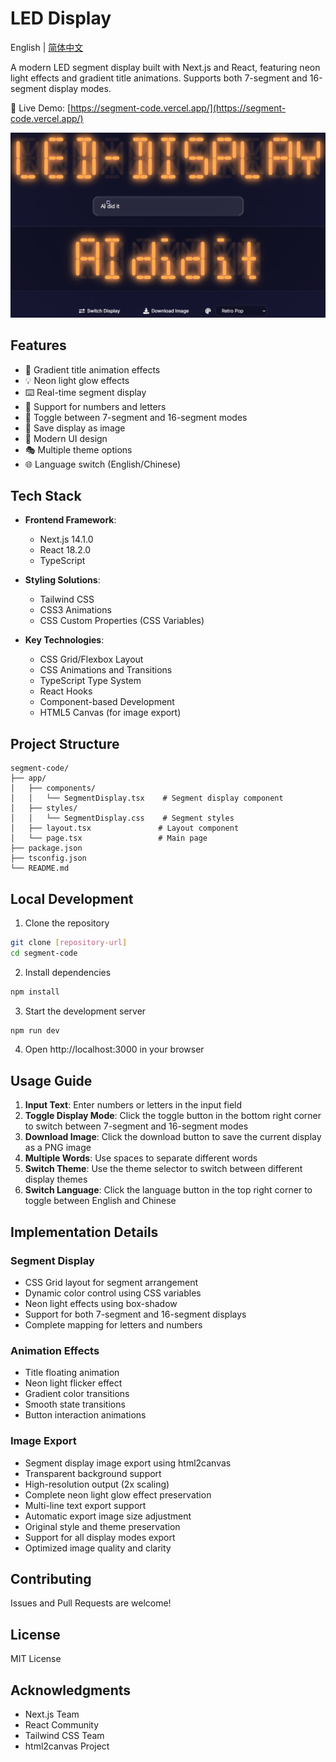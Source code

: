 # LED Display

English | [简体中文](./README.md)

A modern LED segment display built with Next.js and React, featuring neon light effects and gradient title animations. Supports both 7-segment and 16-segment display modes.

🔗 Live Demo: [https://segment-code.vercel.app/](https://segment-code.vercel.app/)

![LED Display Demo](demo.gif)

## Features

- 🌈 Gradient title animation effects
- 💡 Neon light glow effects
- ⌨️ Real-time segment display
- 🎯 Support for numbers and letters
- 🔄 Toggle between 7-segment and 16-segment modes
- 💾 Save display as image
- 🎨 Modern UI design
- 🎭 Multiple theme options
- 🌐 Language switch (English/Chinese)

## Tech Stack

- **Frontend Framework**:
  - Next.js 14.1.0
  - React 18.2.0
  - TypeScript

- **Styling Solutions**:
  - Tailwind CSS
  - CSS3 Animations
  - CSS Custom Properties (CSS Variables)

- **Key Technologies**:
  - CSS Grid/Flexbox Layout
  - CSS Animations and Transitions
  - TypeScript Type System
  - React Hooks
  - Component-based Development
  - HTML5 Canvas (for image export)

## Project Structure

```
segment-code/
├── app/
│   ├── components/
│   │   └── SegmentDisplay.tsx    # Segment display component
│   ├── styles/
│   │   └── SegmentDisplay.css    # Segment styles
│   ├── layout.tsx               # Layout component
│   └── page.tsx                 # Main page
├── package.json
├── tsconfig.json
└── README.md
```

## Local Development

1. Clone the repository
```bash
git clone [repository-url]
cd segment-code
```

2. Install dependencies
```bash
npm install
```

3. Start the development server
```bash
npm run dev
```

4. Open http://localhost:3000 in your browser

## Usage Guide

1. **Input Text**: Enter numbers or letters in the input field
2. **Toggle Display Mode**: Click the toggle button in the bottom right corner to switch between 7-segment and 16-segment modes
3. **Download Image**: Click the download button to save the current display as a PNG image
4. **Multiple Words**: Use spaces to separate different words
5. **Switch Theme**: Use the theme selector to switch between different display themes
6. **Switch Language**: Click the language button in the top right corner to toggle between English and Chinese

## Implementation Details

### Segment Display

- CSS Grid layout for segment arrangement
- Dynamic color control using CSS variables
- Neon light effects using box-shadow
- Support for both 7-segment and 16-segment displays
- Complete mapping for letters and numbers

### Animation Effects

- Title floating animation
- Neon light flicker effect
- Gradient color transitions
- Smooth state transitions
- Button interaction animations

### Image Export

- Segment display image export using html2canvas
- Transparent background support
- High-resolution output (2x scaling)
- Complete neon light glow effect preservation
- Multi-line text export support
- Automatic export image size adjustment
- Original style and theme preservation
- Support for all display modes export
- Optimized image quality and clarity

## Contributing

Issues and Pull Requests are welcome!

## License

MIT License

## Acknowledgments

- Next.js Team
- React Community
- Tailwind CSS Team
- html2canvas Project 